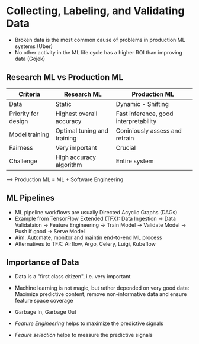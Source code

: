 # Collecting, Labeling, and Validating Data

* Broken data is the most common cause of problems in production ML systems (Uber)
* No other activity in the ML life cycle has a higher ROI than improving data (Gojek)

## Research ML vs Production ML

| Criteria            | Research ML                 | Production ML                         |
| ------------------- | --------------------------- | ------------------------------------- |
| Data                | Static                      | Dynamic - Shifting                    |
| Priority for design | Highest overall accuracy    | Fast inference, good interpretability |
| Model training      | Optimal tuning and training | Coniniously assess and retrain        |
| Fairness            | Very important              | Crucial                               |
| Challenge           | High accuracy algorithm     | Entire system                         |

--> Production ML = ML + Software Engineering

## ML Pipelines
* ML pipeline workflows are usually Directed Acyclic Graphs (DAGs) 
* Example from TensorFlow Extended (TFX): Data Ingestion -> Data Validataion -> Feature Engineering -> Train Model -> Validate Model -> Push if good -> Serve Model
* Aim: Automate, monitor and maintin end-to-end ML process
* Alternatives to TFX: Airflow, Argo, Celery, Luigi, Kubeflow

## Importance of Data
* Data is a "first class citizen", i.e. very important
* Machine learning is not magic, but rather depended on very good data: Maximize predictive content, remove non-informative data and ensure feature space coverage
* Garbage In, Garbage Out

* *Feature Engineering* helps to maximize the predictive signals
* *Feaure selection* helps to measure the predictive signals